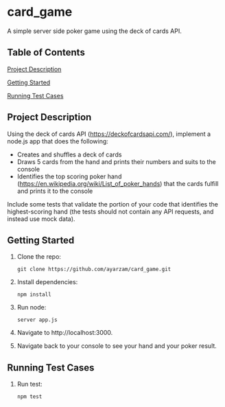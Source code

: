 # card_game

A simple server side poker game using the deck of cards API. 

## Table of Contents  
[Project Description](#project-description)

[Getting Started](#getting-started)

[Running Test Cases](#running-test-cases)

## Project Description

Using the deck of cards API (https://deckofcardsapi.com/), implement a node.js app that does the following:

- Creates and shuffles a deck of cards
- Draws 5 cards from the hand and prints their numbers and suits to the console
- Identifies the top scoring poker hand (https://en.wikipedia.org/wiki/List_of_poker_hands) that the cards fulfill and prints it to the console

Include some tests that validate the portion of your code that identifies the highest-scoring hand (the tests should not contain any API requests, and instead use mock data).


## Getting Started

1.  Clone the repo:

        git clone https://github.com/ayarzam/card_game.git

2.  Install dependencies:

        npm install

3.  Run node:

        server app.js
        
4.  Navigate to http://localhost:3000.


5.  Navigate back to your console to see your hand and your poker result.

## Running Test Cases

1.  Run test: 
        
        npm test
